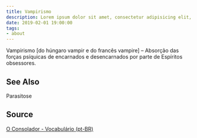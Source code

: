 ```yaml
---
title: Vampirismo
description: Lorem ipsum dolor sit amet, consectetur adipisicing elit, sed do eiusmod tempor incididunt ut labore et dolore magna aliqua.  TODO
date: 2019-02-01 19:00:00
tags:
- about
---
```


Vampirismo [do húngaro vampir e do francês vampire] – Absorção das forças psíquicas de encarnados e desencarnados por parte de Espíritos obsessores.

## See Also
Parasitose

## Source
[O Consolador - Vocabulário (pt-BR)](http://www.oconsolador.com.br/linkfixo/vocabulario/principal.html)
